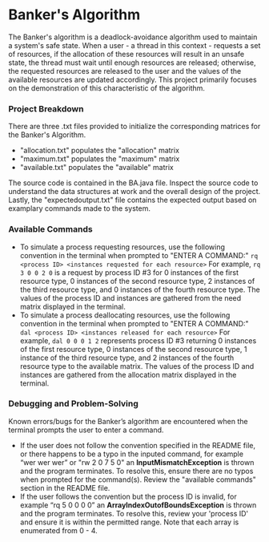 # Banker's Algorithm
The Banker's algorithm is a deadlock-avoidance algorithm used to maintain a system's safe state. When a user - a thread in this context - requests a set of resources, if the allocation of these resources will result in an unsafe state, the thread must wait until enough resources are released; otherwise, the requested resources are released to the user and the values of the available resources are updated accordingly. This project primarily focuses on the demonstration of this characteristic of the algorithm.

### Project Breakdown
There are three .txt files provided to initialize the corresponding matrices for the Banker's Algorithm. 

- "allocation.txt" populates the "allocation" matrix
- "maximum.txt" populates the "maximum" matrix
- "available.txt" populates the "available" matrix

The source code is contained in the BA.java file. Inspect the source code to understand the data structures at work and the overall design of the project. Lastly, the "expectedoutput.txt" file contains the expected output based on examplary commands made to the system.

### Available Commands
-  To simulate a process requesting resources, use the following convention in the terminal when prompted to "ENTER A COMMAND:"
`rq <process ID> <instances requested for each resource>`
For example, `rq 3 0 0 2 0` is a request by process ID #3 for 0 instances of the first resource type, 0 instances of the second resource type, 2 instances of the third resource type, and 0 instances of the fourth resource type. The values of the process ID and instances are gathered from the need matrix displayed in the terminal.
-  To simulate a process deallocating resources, use the following convention in the terminal when prompted to "ENTER A COMMAND:"
`dal <process ID> <instances released for each resource>`
For example, `dal 0 0 0 1 2` represents process ID #3 returning 0 instances of the first resource type, 0 instances of the second resource type, 1 instance of the third resource type, and 2 instances of the fourth resource type to the available matrix. The values of the process ID and instances are gathered from the allocation matrix displayed in the terminal.

### Debugging and Problem-Solving
Known errors/bugs for the Banker’s algorithm are encountered when the terminal prompts the user to enter a command. 
-  If the user does not follow the convention specified in the README file, or there happens to be a typo in the inputed command, for example “wer wer wer” or "rw 2 0 7 5 0" an **InputMismatchException** is thrown and the program terminates. To resolve this, ensure there are no typos when prompted for the command(s). Review the "available commands" section in the README file.
-  If the user follows the convention but the process ID is invalid, for example “rq 5 0 0 0 0” an **ArrayIndexOutofBoundsException** is thrown and the program terminates. To resolve this, review your 'process ID' and ensure it is within the permitted range. Note that each array is enumerated from 0 - 4.